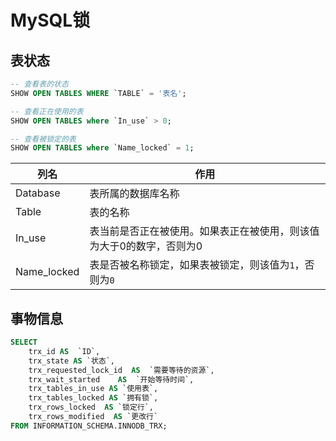 # MySQL锁

## 表状态

```sql
-- 查看表的状态
SHOW OPEN TABLES WHERE `TABLE` = '表名';

-- 查看正在使用的表
SHOW OPEN TABLES where `In_use` > 0;

-- 查看被锁定的表
SHOW OPEN TABLES where `Name_locked` = 1;
```

| 列名        | 作用                                                         |
| ----------- | ------------------------------------------------------------ |
| Database    | 表所属的数据库名称                                           |
| Table       | 表的名称                                                     |
| In_use      | 表当前是否正在被使用。如果表正在被使用，则该值为大于0的数字，否则为0 |
| Name_locked | 表是否被名称锁定，如果表被锁定，则该值为`1`，否则为`0`       |



## 事物信息

```sql
SELECT
    trx_id AS  `ID`,
    trx_state AS `状态`,
    trx_requested_lock_id  AS  `需要等待的资源`,
    trx_wait_started    AS  `开始等待时间`,
    trx_tables_in_use AS `使用表`,
    trx_tables_locked AS `拥有锁`,
    trx_rows_locked  AS `锁定行`,
    trx_rows_modified  AS `更改行`
FROM INFORMATION_SCHEMA.INNODB_TRX;
```



